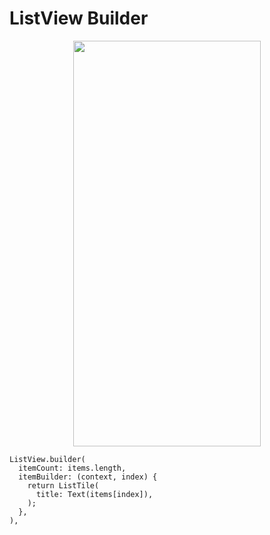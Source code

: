 # ListView Builder
<p align="center">
<img src="https://docs.google.com/uc?id=1ExSvugltZb8G5znzNxFuO2-nTooWab1F" height="649" width="300">
</p>

```
ListView.builder(
  itemCount: items.length,
  itemBuilder: (context, index) {
    return ListTile(
      title: Text(items[index]),
    );
  },
),
```
